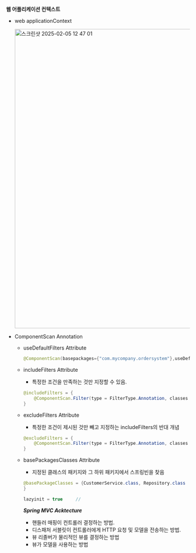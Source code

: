 **웹 어플리케이션 컨텍스트**
- web applicationContext

  <img width="819" alt="스크린샷 2025-02-05 12 47 01" src="https://github.com/user-attachments/assets/fca17a0b-beeb-4a38-8cdd-ccd2f4a608c2" />



- ComponentScan Annotation
  - useDefaultFilters Attribute
    ```java
    @ComponentScan(basepackages={"com.mycompany.ordersystem"},useDefaultFilters=false)

    ```

  - includeFilters Attribute
     - 특정한 조건을 만족하는 것만 지정할 수 있음.
    ```java
    @includeFilters = {
        @ComponentScan.Filter(type = FilterType.Annotation, classes = {Service.class, repository.class}
    }
    
    ```

  - excludeFilters Attribute
    - 특정한 조건이 제시된 것만 빼고 지정하는 includeFilters의 반대 개념
    ```java
    @excludeFilters = {
        @ComponentScan.Filter(type = FilterType.Annotation, classes = {Controller.class}
    }

    ```

  - basePackagesClasses Attribute
    - 지정된 클래스의 패키지와 그 하위 패키지에서 스프링빈을 찾음
    ```java
    @basePackageClasses = {CustomerService.class, Repository.class
    }

    lazyinit = true     //

    ```


    ***Spring MVC Acktecture***

    - 핸들러 매핑이 컨트롤러 결정하는 방법.
    - 디스패처 서블릿이 컨트롤러에게 HTTP 요청 및 모델을 전송하는 방법.
    - 뷰 리졸버가 물리적인 뷰를 결정하는 방법
    - 뷰가 모델을 사용하는 방법
    
  

    

